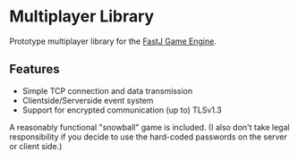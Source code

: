 # Multiplayer Library

Prototype multiplayer library for the [FastJ Game Engine](https://github.com/fastjengine/Fastj).

## Features

- Simple TCP connection and data transmission
- Clientside/Serverside event system
- Support for encrypted communication (up to) TLSv1.3

A reasonably functional "snowball" game is included. (I also don't take legal responsibility if you decide to use the hard-coded passwords on the server or client side.)
